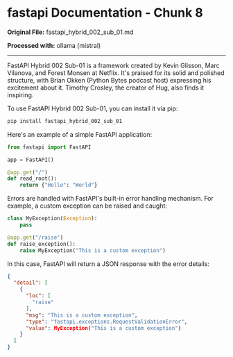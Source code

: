 # fastapi Documentation - Chunk 8

**Original File:** fastapi_hybrid_002_sub_01.md

**Processed with:** ollama (mistral)

---

 FastAPI Hybrid 002 Sub-01 is a framework created by Kevin Glisson, Marc Vilanova, and Forest Monsen at Netflix. It's praised for its solid and polished structure, with Brian Okken (Python Bytes podcast host) expressing his excitement about it. Timothy Crosley, the creator of Hug, also finds it inspiring.

To use FastAPI Hybrid 002 Sub-01, you can install it via pip:

```bash
pip install fastapi_hybrid_002_sub_01
```

Here's an example of a simple FastAPI application:

```python
from fastapi import FastAPI

app = FastAPI()

@app.get("/")
def read_root():
    return {"Hello": "World"}
```

Errors are handled with FastAPI's built-in error handling mechanism. For example, a custom exception can be raised and caught:

```python
class MyException(Exception):
    pass

@app.get("/raise")
def raise_exception():
    raise MyException("This is a custom exception")
```

In this case, FastAPI will return a JSON response with the error details:

```json
{
  "detail": [
    {
      "loc": [
        "raise"
      ],
      "msg": "This is a custom exception",
      "type": "fastapi.exceptions.RequestValidationError",
      "value": MyException("This is a custom exception")
    }
  ]
}
```